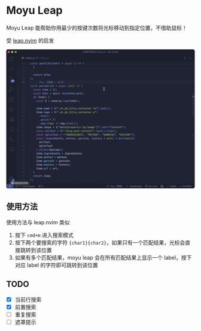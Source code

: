 # Moyu Leap

Moyu Leap 能帮助你用最少的按键次数将光标移动到指定位置，不借助鼠标！

受 [leap.nvim](https://github.com/ggandor/leap.nvim) 的启发

![demo](./images/demo.gif)

## 使用方法

使用方法与 leap.nvim 类似

1. 按下 `cmd+m` 进入搜索模式
2. 按下两个要搜索的字符 `{char1}{char2}`，如果只有一个匹配结果，光标会直接跳转到该位置
3. 如果有多个匹配结果，moyu leap 会在所有匹配结果上显示一个 label，按下对应 label 的字符即可跳转到该位置

## TODO

- [x] 当前行搜索
- [x] 前置搜索
- [ ] 重复搜索
- [ ] 遮罩提示
